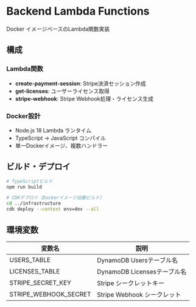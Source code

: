 # Backend Lambda Functions

Docker イメージベースのLambda関数実装

## 構成

### Lambda関数
- **create-payment-session**: Stripe決済セッション作成
- **get-licenses**: ユーザーライセンス取得
- **stripe-webhook**: Stripe Webhook処理・ライセンス生成

### Docker設計
- Node.js 18 Lambda ランタイム
- TypeScript → JavaScript コンパイル
- 単一Dockerイメージ、複数ハンドラー

## ビルド・デプロイ

```bash
# TypeScriptビルド
npm run build

# CDKデプロイ（Dockerイメージ自動ビルド）
cd ../infrastructure
cdk deploy --context env=dev --all
```

## 環境変数

| 変数名 | 説明 |
|---|---|
| USERS_TABLE | DynamoDB Usersテーブル名 |
| LICENSES_TABLE | DynamoDB Licensesテーブル名 |
| STRIPE_SECRET_KEY | Stripe シークレットキー |
| STRIPE_WEBHOOK_SECRET | Stripe Webhook シークレット |